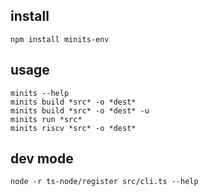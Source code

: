 ## install

```
npm install minits-env
```

## usage

```
minits --help
minits build *src* -o *dest*
minits build *src* -o *dest* -u
minits run *src*
minits riscv *src* -o *dest*

```

## dev mode
```
node -r ts-node/register src/cli.ts --help

```